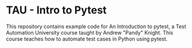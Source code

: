 # TAU - Intro to Pytest

This repository contains example code for An Introduction to pytest, a Test Automation University course taught by Andrew "Pandy" Knight. This course teaches how to automate test cases in Python using pytest.
